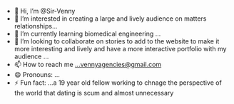 - 👋 Hi, I’m @Sir-Venny
- 👀 I’m interested in creating a large and lively audience on matters relationships...
- 🌱 I’m currently learning biomedical engineering ...
- 💞️ I’m looking to collaborate on stories to add to the website to make it more interesting and lively and have a more interactive portfolio with my audience ...
- 📫 How to reach me ...vennyagencies@gmail.com
- 😄 Pronouns: ...
- ⚡ Fun fact: ...a 19 year old fellow working to chnage the perspective of the world that dating is scum and almost unnecessary 

<!---
Sir-Venny/Sir-Venny is a ✨ special ✨ repository because its `README.md` (this file) appears on your GitHub profile.
You can click the Preview link to take a look at your changes.
--->
